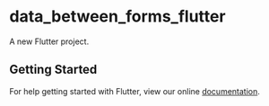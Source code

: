 # data_between_forms_flutter

A new Flutter project.

## Getting Started

For help getting started with Flutter, view our online
[documentation](https://flutter.io/).
